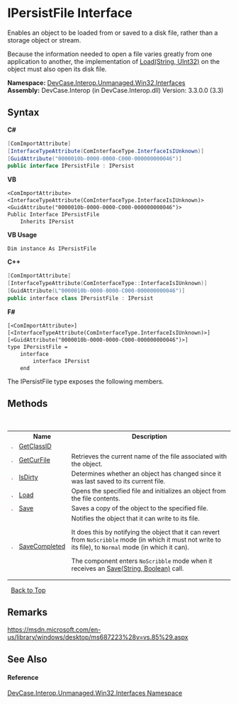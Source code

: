 # IPersistFile Interface
 

Enables an object to be loaded from or saved to a disk file, rather than a storage object or stream. 

 Because the information needed to open a file varies greatly from one application to another, the implementation of <a href="M_DevCase_Interop_Unmanaged_Win32_Interfaces_IPersistFile_Load">Load(String, UInt32)</a> on the object must also open its disk file.

**Namespace:**&nbsp;<a href="N_DevCase_Interop_Unmanaged_Win32_Interfaces">DevCase.Interop.Unmanaged.Win32.Interfaces</a><br />**Assembly:**&nbsp;DevCase.Interop (in DevCase.Interop.dll) Version: 3.3.0.0 (3.3)

## Syntax

**C#**<br />
``` C#
[ComImportAttribute]
[InterfaceTypeAttribute(ComInterfaceType.InterfaceIsIUnknown)]
[GuidAttribute("0000010b-0000-0000-C000-000000000046")]
public interface IPersistFile : IPersist
```

**VB**<br />
``` VB
<ComImportAttribute>
<InterfaceTypeAttribute(ComInterfaceType.InterfaceIsIUnknown)>
<GuidAttribute("0000010b-0000-0000-C000-000000000046")>
Public Interface IPersistFile
	Inherits IPersist
```

**VB Usage**<br />
``` VB Usage
Dim instance As IPersistFile
```

**C++**<br />
``` C++
[ComImportAttribute]
[InterfaceTypeAttribute(ComInterfaceType::InterfaceIsIUnknown)]
[GuidAttribute(L"0000010b-0000-0000-C000-000000000046")]
public interface class IPersistFile : IPersist
```

**F#**<br />
``` F#
[<ComImportAttribute>]
[<InterfaceTypeAttribute(ComInterfaceType.InterfaceIsIUnknown)>]
[<GuidAttribute("0000010b-0000-0000-C000-000000000046")>]
type IPersistFile =  
    interface
        interface IPersist
    end
```

The IPersistFile type exposes the following members.


## Methods
&nbsp;<table><tr><th></th><th>Name</th><th>Description</th></tr><tr><td>![Public method](media/pubmethod.gif "Public method")</td><td><a href="M_DevCase_Interop_Unmanaged_Win32_Interfaces_IPersistFile_GetClassID">GetClassID</a></td><td /></tr><tr><td>![Public method](media/pubmethod.gif "Public method")</td><td><a href="M_DevCase_Interop_Unmanaged_Win32_Interfaces_IPersistFile_GetCurFile">GetCurFile</a></td><td>
Retrieves the current name of the file associated with the object.</td></tr><tr><td>![Public method](media/pubmethod.gif "Public method")</td><td><a href="M_DevCase_Interop_Unmanaged_Win32_Interfaces_IPersistFile_IsDirty">IsDirty</a></td><td>
Determines whether an object has changed since it was last saved to its current file.</td></tr><tr><td>![Public method](media/pubmethod.gif "Public method")</td><td><a href="M_DevCase_Interop_Unmanaged_Win32_Interfaces_IPersistFile_Load">Load</a></td><td>
Opens the specified file and initializes an object from the file contents.</td></tr><tr><td>![Public method](media/pubmethod.gif "Public method")</td><td><a href="M_DevCase_Interop_Unmanaged_Win32_Interfaces_IPersistFile_Save">Save</a></td><td>
Saves a copy of the object to the specified file.</td></tr><tr><td>![Public method](media/pubmethod.gif "Public method")</td><td><a href="M_DevCase_Interop_Unmanaged_Win32_Interfaces_IPersistFile_SaveCompleted">SaveCompleted</a></td><td>
Notifies the object that it can write to its file. 

 It does this by notifying the object that it can revert from `NoScribble` mode (in which it must not write to its file), to `Normal` mode (in which it can). 

 The component enters `NoScribble` mode when it receives an <a href="M_DevCase_Interop_Unmanaged_Win32_Interfaces_IPersistFile_Save">Save(String, Boolean)</a> call.</td></tr></table>&nbsp;
<a href="#ipersistfile-interface">Back to Top</a>

## Remarks
<a href="https://msdn.microsoft.com/en-us/library/windows/desktop/ms687223%28v=vs.85%29.aspx" target="_blank">https://msdn.microsoft.com/en-us/library/windows/desktop/ms687223%28v=vs.85%29.aspx</a>

## See Also


#### Reference
<a href="N_DevCase_Interop_Unmanaged_Win32_Interfaces">DevCase.Interop.Unmanaged.Win32.Interfaces Namespace</a><br />